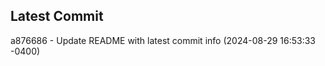 
## Latest Commit
a876686 - Update README with latest commit info (2024-08-29 16:53:33 -0400) <Yunxi-Zhou>
